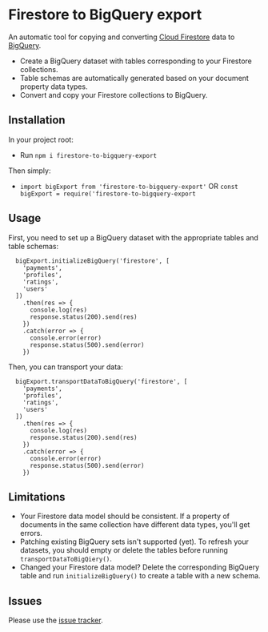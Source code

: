 # Firestore to BigQuery export
An automatic tool for copying and converting [Cloud Firestore](https://firebase.google.com/docs/firestore/) data to [BigQuery](https://cloud.google.com/bigquery/docs/).

- Create a BigQuery dataset with tables corresponding to your Firestore collections.
- Table schemas are automatically generated based on your document property data types.
- Convert and copy your Firestore collections to BigQuery.


## Installation

In your project root:
- Run `npm i firestore-to-bigquery-export`


Then simply:
- `import bigExport from 'firestore-to-bigquery-export'` OR `const bigExport = require('firestore-to-bigquery-export`

## Usage
First, you need to set up a BigQuery dataset with the appropriate tables and table schemas:
```
  bigExport.initializeBigQuery('firestore', [
    'payments',
    'profiles',
    'ratings',
    'users'
  ])
    .then(res => {
      console.log(res)
      response.status(200).send(res)
    })
    .catch(error => {
      console.error(error)
      response.status(500).send(error)
    })
```

Then, you can transport your data:
```
  bigExport.transportDataToBigQuery('firestore', [
    'payments',
    'profiles',
    'ratings',
    'users'
  ])
    .then(res => {
      console.log(res)
      response.status(200).send(res)
    })
    .catch(error => {
      console.error(error)
      response.status(500).send(error)
    })
```

## Limitations
- Your Firestore data model should be consistent. If a property of documents in the same collection have different data types, you'll get errors.
- Patching existing BigQuery sets isn't supported (yet). To refresh your datasets, you should empty or delete the tables before running `transportDataToBigQiery()`.
- Changed your Firestore data model? Delete the corresponding BigQuery table and run `initializeBigQuery()` to create a table with a new schema. 

## Issues
Please use the [issue tracker](https://github.com/Johannes-Berggren/firestore-to-bigquery-export/issues).

